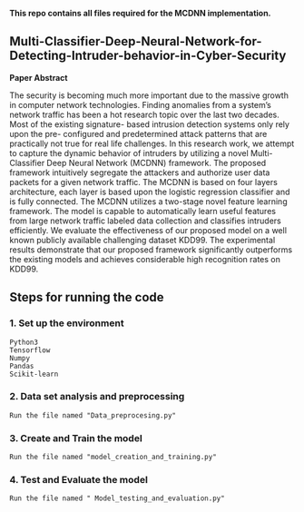 **This repo contains all files required for the MCDNN implementation.**

## Multi-Classifier-Deep-Neural-Network-for-Detecting-Intruder-behavior-in-Cyber-Security
**Paper Abstract**


The security is becoming much more important due
to the massive growth in computer network technologies. Finding
anomalies from a system’s network traffic has been a hot research
topic over the last two decades. Most of the existing signature-
based intrusion detection systems only rely upon the pre-
configured and predetermined attack patterns that are practically
not true for real life challenges. In this research work, we attempt
to capture the dynamic behavior of intruders by utilizing a novel
Multi-Classifier Deep Neural Network (MCDNN) framework.
The proposed framework intuitively segregate the attackers and
authorize user data packets for a given network traffic. The
MCDNN is based on four layers architecture, each layer is based
upon the logistic regression classifier and is fully connected. The
MCDNN utilizes a two-stage novel feature learning framework.
The model is capable to automatically learn useful features
from large network traffic labeled data collection and classifies
intruders efficiently. We evaluate the effectiveness of our proposed
model on a well known publicly available challenging dataset
KDD99. The experimental results demonstrate that our proposed
framework significantly outperforms the existing models and
achieves considerable high recognition rates on KDD99.

## Steps for running the code

### 1. Set up the environment

    Python3
    Tensorflow
    Numpy
    Pandas
    Scikit-learn

### 2. Data set analysis and preprocessing
    Run the file named "Data_preprocesing.py"
### 3. Create and Train the model
    Run the file named "model_creation_and_training.py"
### 4. Test and Evaluate the model
    Run the file named " Model_testing_and_evaluation.py"  


